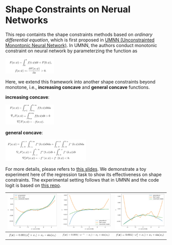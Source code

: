 # Shape Constraints on Nerual Networks

This repo containts the shape constraints methods based on *ordinary differential equation*, which is first proposed in [UMNN (Unconstrainted Monontonic Neural Network)](https://arxiv.org/abs/1908.05164). In UMNN, the authors conduct monotonic constraint on neural network by parameterzing the function as

<img src="asset/umnn.png" width="30%">

Here, we extend this framework into another shape constraints beyond monotone, i.e., **increasing concave** and **general concave** functions.

**increasing concave**:

<img src="asset/increase_concave.png" width="30%">

**general concave**:

<img src="asset/general_concave.png" width="50%">

For more details, please refers to [this slides](https://j-zin.github.io/files/shape_constraint_NN_slides.pdf). We demonstrate a toy experiment here of the regression task to show its effectiveness on shape constraints. The experimental setting follows that in UMNN and the code logit is based on [this repo](https://github.com/AWehenkel/UMNN).

| <img src="asset/monotone.jpg" width="100%">  | <img src="asset/inc_concave.jpg" width="100%">      | <img src="asset/concave.jpg" width="100%">          |
| -------------------------------------------- | --------------------------------------------------- | --------------------------------------------------- |
| <img src="asset/mono_func.png" width="100%"> | <img src="asset/inc_concave_func.png" width="100%"> | <img src="asset/gen_concave_func.png" width="100%"> |

